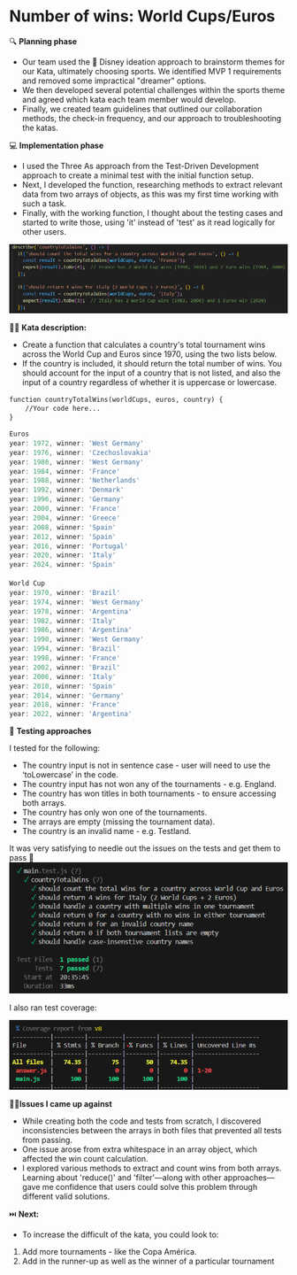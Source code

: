 # Number of wins: World Cups/Euros

🔍 **Planning phase**

- Our team used the 💫 Disney ideation approach to brainstorm themes for our Kata, ultimately choosing sports. We identified MVP 1 requirements and removed some impractical "dreamer" options.
- We then developed several potential challenges within the sports theme and agreed which kata each team member would develop.
- Finally, we created team guidelines that outlined our collaboration methods, the check-in frequency, and our approach to troubleshooting the katas.

💻 **Implementation phase**

- I used the Three As approach from the Test-Driven Development approach to create a minimal test with the initial function setup.
- Next, I developed the function, researching methods to extract relevant data from two arrays of objects, as this was my first time working with such a task.
- Finally, with the working function, I thought about the testing cases and started to write those, using 'it' instead of 'test' as it read logically for other users.

![alt text](image-1.png)

🥷🏻 **Kata description:** 

- Create a function that calculates a country's total tournament wins across the World Cup and Euros since 1970, using the two lists below.
- If the country is included, it should return the total number of wins. You should account for the input of a country that is not listed, and also the input of a country regardless of whether it is uppercase or lowercase.

```
function countryTotalWins(worldCups, euros, country) {
    //Your code here...
}
```

```jsx
Euros
year: 1972, winner: 'West Germany'
year: 1976, winner: 'Czechoslovakia'
year: 1980, winner: 'West Germany'
year: 1984, winner: 'France'
year: 1988, winner: 'Netherlands'
year: 1992, winner: 'Denmark'
year: 1996, winner: 'Germany'
year: 2000, winner: 'France'
year: 2004, winner: 'Greece'
year: 2008, winner: 'Spain'
year: 2012, winner: 'Spain'
year: 2016, winner: 'Portugal'
year: 2020, winner: 'Italy'
year: 2024, winner: 'Spain'

World Cup
year: 1970, winner: 'Brazil'
year: 1974, winner: 'West Germany'
year: 1978, winner: 'Argentina'
year: 1982, winner: 'Italy'
year: 1986, winner: 'Argentina'
year: 1990, winner: 'West Germany'
year: 1994, winner: 'Brazil'
year: 1998, winner: 'France'
year: 2002, winner: 'Brazil'
year: 2006, winner: 'Italy'
year: 2010, winner: 'Spain'
year: 2014, winner: 'Germany'
year: 2018, winner: 'France'
year: 2022, winner: 'Argentina' 
```

🧪 **Testing approaches**

I tested for the following:

- The country input is not in sentence case - user will need to use the ‘toLowercase’ in the code.
- The country input has not won any of the tournaments - e.g. England.
- The country has won titles in both tournaments - to ensure accessing both arrays.
- The country has only won one of the tournaments.
- The arrays are empty (missing the tournament data).
- The country is an invalid name - e.g. Testland.

It was very satisfying to needle out the issues on the tests and get them to pass 🎉
![alt text](image.png)

I also ran test coverage:

![alt text](image-2.png)

💪🏻**Issues I came up against**

- While creating both the code and tests from scratch, I discovered inconsistencies between the arrays in both files that prevented all tests from passing.
- One issue arose from extra whitespace in an array object, which affected the win count calculation.
- I explored various methods to extract and count wins from both arrays. Learning about 'reduce()' and 'filter'—along with other approaches—gave me confidence that users could solve this problem through different valid solutions.

⏭️ **Next:**

- To  increase the difficult of the kata, you could look to:
1. Add more tournaments - like the Copa América.
2. Add in the runner-up as well as the winner of a particular tournament
